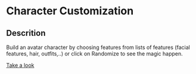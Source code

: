 # Character Customization 

## Descrition

Build an avatar character by choosing features from lists of features (facial features, hair, outfits,..) or click on Randomize to see the magic happen.

[Take a look](https://krystal-character-customize.netlify.app/)

